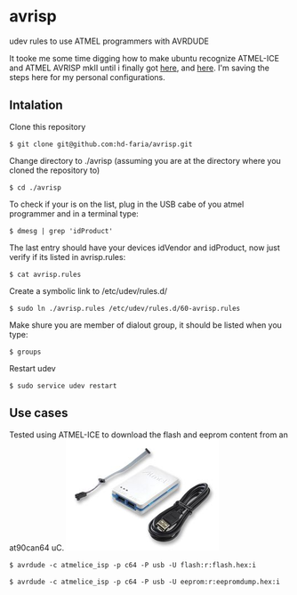 # avrisp
udev rules to use ATMEL programmers with AVRDUDE

It tooke me some time digging how to make ubuntu recognize ATMEL-ICE and ATMEL AVRISP mkII until i finally got [here](http://steve.kargs.net/bacnet/avr-isp-mkii-on-ubuntu-hardy/), and [here](https://stackoverflow.com/questions/5412727/avrisp-mkii-doesnt-work-with-avrdude-on-linux). I'm saving the steps here for my personal configurations.

## Intalation
Clone this repository
```
$ git clone git@github.com:hd-faria/avrisp.git
```

Change directory to ./avrisp (assuming you are at the directory where you cloned the repository to)
```
$ cd ./avrisp 
```

To check if your is on the list, plug in the USB cabe of you atmel programmer and in a terminal type:
```
$ dmesg | grep 'idProduct'
```

The last entry should have your devices idVendor and idProduct, now just verify if its listed in avrisp.rules:
```
$ cat avrisp.rules
```

Create a symbolic link to /etc/udev/rules.d/
```
$ sudo ln ./avrisp.rules /etc/udev/rules.d/60-avrisp.rules
```

Make shure you are member of dialout group, it should be listed when you type:
```
$ groups
```

Restart udev
```
$ sudo service udev restart
```

## Use cases
Tested using ATMEL-ICE to download the flash and eeprom content from an at90can64 uC.
![ATMEL-ICE programer](./atmel-ice.jpg)

```
$ avrdude -c atmelice_isp -p c64 -P usb -U flash:r:flash.hex:i
```

```
$ avrdude -c atmelice_isp -p c64 -P usb -U eeprom:r:eepromdump.hex:i
```

